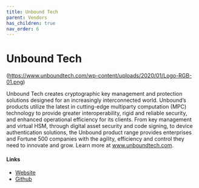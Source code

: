 ```yaml
---
title: Unbound Tech
parent: Vendors
has_children: true
nav_order: 6
---
```


# Unbound Tech

(https://www.unboundtech.com/wp-content/uploads/2020/01/Logo-RGB-01.png)


Unbound Tech creates cryptographic key management and protection solutions designed for an increasingly interconnected world.
Unbound’s products utilize the latest in cutting-edge multiparty computation (MPC) technology to provide greater interoperability, rigid and reliable security, and enhanced operational efficiency for its clients. 
From key management and virtual HSM, through digital asset security and code signing, to device authentication solutions, the Unbound product range provides enterprises and Fortune 500 companies with the agility, efficiency and control they need to innovate and grow. 
Learn more at www.unboundtech.com. 


#### Links
- [Website](https://www.unboundtech.com/)
- [Github](https://github.com/unbound-tech/)